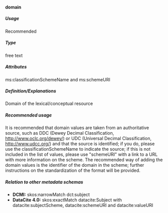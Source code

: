 #### domain
##### Usage
Recommended
##### Type
free text
##### Attributes
ms:classificationSchemeName and ms:schemeURI
##### Definition/Explanations
Domain of the lexical/conceptual resource
##### Recommended usage
It is recommended that domain values are taken from an authoritative source, such as DDC (Dewey Decimal Classification, http://www.oclc.org/dewey/) or UDC (Universal Decimal Classification, http://www.udcc.org/) and that the source is identified; if you do, please use the classificationSchemeName to indicate the source; if this is not included in the list of values, please use "schemeURI" with a link to a URL with more information on the scheme. 
The recommended way of adding the domain values is the identifier of the domain in the scheme; further instructions on the standardization of the format will be provided.
##### Relation to other metadata schemas
* **DCMI:** skos:narrowMatch dct:subject
* **DataCite 4.0:** skos:exactMatch datacite:Subject with datacite:subjectScheme, datacite:schemeURI and datacite:valueURI
